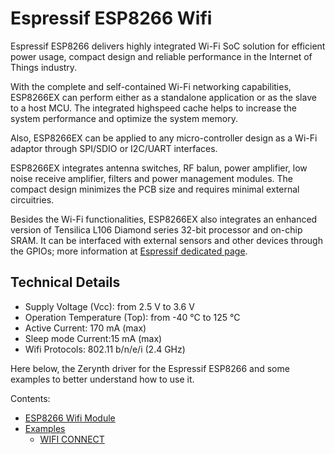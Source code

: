 # Espressif ESP8266 Wifi

Espressif ESP8266 delivers highly integrated Wi-Fi SoC solution for efficient power usage, compact design and reliable performance in the Internet of Things industry.

With the complete and self-contained Wi-Fi networking capabilities, ESP8266EX can perform either as a standalone application or as the slave to a host MCU. The integrated highspeed cache helps to increase the system performance and optimize the system memory.

Also, ESP8266EX can be applied to any micro-controller design as a Wi-Fi adaptor through SPI/SDIO or I2C/UART interfaces.

ESP8266EX integrates antenna switches, RF balun, power amplifier, low noise receive amplifier, filters and power management modules. The compact design minimizes the PCB size and requires minimal external circuitries.

Besides the Wi-Fi functionalities, ESP8266EX also integrates an enhanced version of Tensilica L106 Diamond series 32-bit processor and on-chip SRAM. It can be interfaced with external sensors and other devices through the GPIOs; more information at [Espressif dedicated page](https://espressif.com/en/products/hardware/esp8266ex/overview).

## Technical Details


* Supply Voltage (Vcc): from 2.5 V to 3.6 V
* Operation Temperature (Top): from -40 °C to 125 °C
* Active Current: 170 mA (max)
* Sleep mode Current:15 mA (max)
* Wifi Protocols: 802.11 b/n/e/i (2.4 GHz)

Here below, the Zerynth driver for the Espressif ESP8266 and some examples to better understand how to use it.

Contents:

-   [ESP8266 Wifi Module](/latest/reference/libs/espressif/esp8266wifi/docs/esp8266wifi/)
-   [Examples](https://newtestdocs.zerynth.com/latest/reference/libs/espressif/esp8266wifi/docs/examples/)
    -   [WIFI CONNECT](/latest/reference/libs/espressif/esp8266wifi/docs/examples/#wifi-connect)
<!--stackedit_data:
eyJoaXN0b3J5IjpbMTE1OTY1MDMxNl19
-->
